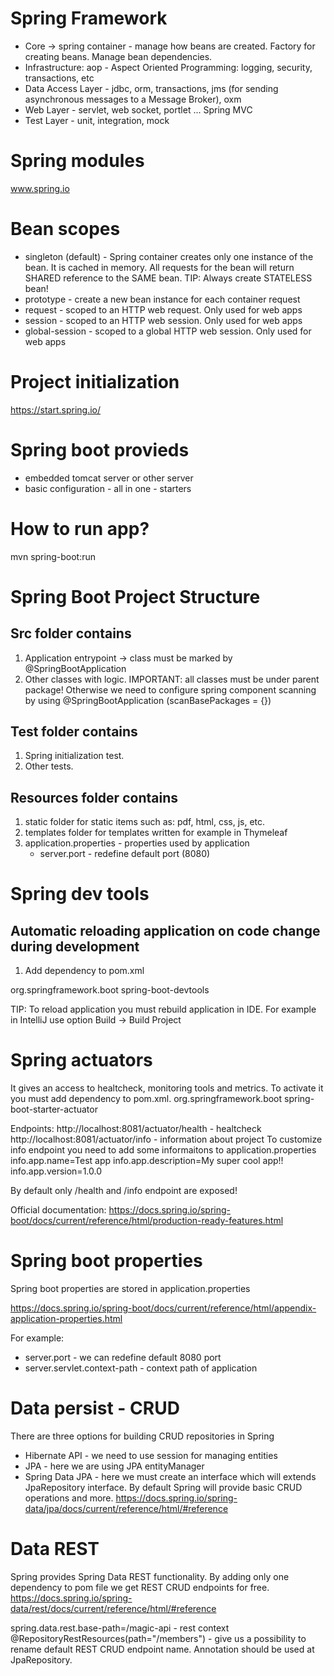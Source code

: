 # Spring Framework
- Core -> spring container - manage how beans are created. Factory for creating beans. Manage bean dependencies.
- Infrastructure: aop - Aspect Oriented Programming: logging, security, transactions, etc
- Data Access Layer - jdbc, orm, transactions, jms (for sending asynchronous messages to a Message Broker), oxm 
- Web Layer - servlet, web socket, portlet ... Spring MVC
- Test Layer - unit, integration, mock

# Spring modules
www.spring.io

# Bean scopes
- singleton (default) - Spring container creates only one instance of the bean. It is cached in memory. 
All requests for the bean will return SHARED reference to the SAME bean. TIP: Always create STATELESS bean!
- prototype - create a new bean instance for each container request
- request - scoped to an HTTP web request. Only used for web apps
- session - scoped to an HTTP web session. Only used for web apps
- global-session - scoped to a global HTTP web session. Only used for web apps

# Project initialization 

https://start.spring.io/

# Spring boot provieds
- embedded tomcat server or other server
- basic configuration - all in one - starters

# How to run app?
mvn spring-boot:run

# Spring Boot Project Structure
## Src folder contains
1. Application entrypoint -> class must be marked by @SpringBootApplication
2. Other classes with logic. IMPORTANT: all classes must be under parent package!
Otherwise we need to configure spring component scanning by using @SpringBootApplication (scanBasePackages = {})

## Test folder contains
1. Spring initialization test.
2. Other tests.

## Resources folder contains
1. static folder for static items such as: pdf, html, css, js, etc.
2. templates folder for templates written for example in Thymeleaf
3. application.properties - properties used by application 
	- server.port - redefine default port (8080)

# Spring dev tools
## Automatic reloading application on code change during development

1. Add dependency to pom.xml
<dependency>
	<groupId>org.springframework.boot</groupId>
	<artifactId>spring-boot-devtools</artifactId>
</dependency>

TIP: To reload application you must rebuild application in IDE. For example in IntelliJ use option Build -> Build Project 

# Spring actuators

It gives an access to healtcheck, monitoring tools and metrics.
To activate it you must add dependency to pom.xml.
<dependency>
	<groupId>org.springframework.boot</groupId>
	<artifactId>spring-boot-starter-actuator</artifactId>
</dependency>

Endpoints:
	http://localhost:8081/actuator/health - healtcheck
	http://localhost:8081/actuator/info - information about project
		To customize info endpoint you need to add some informaitons to application.properties
			info.app.name=Test app
			info.app.description=My super cool app!!
			info.app.version=1.0.0

By default only /health and /info endpoint are exposed!

Official documentation: https://docs.spring.io/spring-boot/docs/current/reference/html/production-ready-features.html

# Spring boot properties
Spring boot properties are stored in application.properties

https://docs.spring.io/spring-boot/docs/current/reference/html/appendix-application-properties.html

For example:
- server.port - we can redefine default 8080 port
- server.servlet.context-path - context path of application

# Data persist - CRUD 
There are three options for building CRUD repositories in Spring
- Hibernate API - we need to use session for managing entities
- JPA - here we are using JPA entityManager
- Spring Data JPA - here we must create an interface which will extends JpaRepository interface. By default Spring
will provide basic CRUD operations and more.
https://docs.spring.io/spring-data/jpa/docs/current/reference/html/#reference


# Data REST
Spring provides Spring Data REST functionality. By adding only one dependency to pom file we get REST CRUD endpoints for free.
https://docs.spring.io/spring-data/rest/docs/current/reference/html/#reference

spring.data.rest.base-path=/magic-api - rest context
@RepositoryRestResources(path="/members") - give us a possibility to rename default REST CRUD endpoint name.
Annotation should be used at JpaRepository.   
